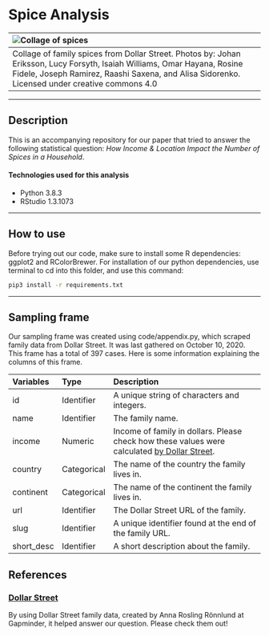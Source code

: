 # Spice Analysis

| ![Collage of spices](spice-collage.png "Spice Analysis Collage") |
| :----------------------------------------------------------- |
| Collage of family spices from Dollar Street. Photos by: Johan Eriksson, Lucy Forsyth, Isaiah Williams, Omar Hayana, Rosine Fidele, Joseph Ramirez, Raashi Saxena, and Alisa Sidorenko. Licensed under creative commons 4.0 |

---

## Description

This is an accompanying repository for our paper that tried to answer the following statistical question: *How Income & Location Impact the Number of Spices in a Household*.

#### Technologies used for this analysis

- Python 3.8.3
- RStudio 1.3.1073

---

## How to use

Before trying out our code, make sure to install some R dependencies: ggplot2 and RColorBrewer. For installation of our python dependencies, use terminal to cd into this folder, and use this command:

```bash
pip3 install -r requirements.txt
```

---

## Sampling frame

Our sampling frame was created using code/appendix.py, which scraped family data from Dollar Street. It was last gathered on October 10, 2020. This frame has a total of 397 cases. Here is some information explaining the columns of this frame.

| Variables  | Type        | Description                                                  |
| :--------- | :---------- | :----------------------------------------------------------- |
| id         | Identifier  | A unique string of characters and integers.                  |
| name       | Identifier  | The family name.                                             |
| income     | Numeric     | Income of family in dollars. Please check how these values were calculated [by Dollar Street](https://www.gapminder.org/dollar-street/about). |
| country    | Categorical | The name of the country the family lives in.                 |
| continent  | Categorical | The name of the continent the family lives in.               |
| url        | Identifier  | The Dollar Street URL of the family.                         |
| slug       | Identifier  | A unique identifier found at the end of the family URL.      |
| short_desc | Identifier  | A short description about the family.                        |

## References

### [Dollar Street](https://www.gapminder.org/dollar-street)

By using Dollar Street family data, created by Anna Rosling Rönnlund at Gapminder, it helped answer our question. Please check them out!